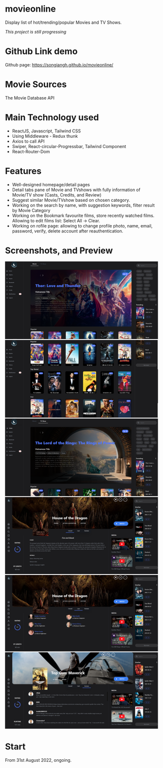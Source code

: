 # movieonline
Display list of hot/trending/popular Movies and TV Shows.

*This project is still progressing*

# Github Link demo
Github page: https://songiangh.github.io/movieonline/

# Movie Sources
The Movie Database API

# Main Technology used
- ReactJS, Javascript, Tailwind CSS
- Using Middleware - Redux thunk
- Axios to call API
- Swiper, React-circular-Progressbar, Tailwind Component
- React-Router-Dom


# Features
- Well-designed homepage/detail pages
- Detail tabs pane of Movie and TVshows with fully information of Movie/TV show (Casts, Credits, and Review)
- Suggest similar Movie/TVshow based on chosen category.
- Working on the search by name, with suggestion keywords, filter result by Movie Category
- Working on the Bookmark favourite films, store recently watched films. Allowing to edit films list: Select All -> Clear.
- Working on rofile page: allowing to change profile photo, name, email, password, verify, delete account after reauthentication.

# Screenshots, and Preview
![alt text](https://github.com/SonGiangH/movieonline/blob/main/src/assets/img/movie1.PNG?raw=true)
![alt text](https://github.com/SonGiangH/movieonline/blob/main/src/assets/img/movie2.PNG?raw=true)
![alt text](https://github.com/SonGiangH/movieonline/blob/main/src/assets/img/movie3.PNG?raw=true)
![alt text](https://github.com/SonGiangH/movieonline/blob/main/src/assets/img/movie4.PNG?raw=true)
![alt text](https://github.com/SonGiangH/movieonline/blob/main/src/assets/img/movie5.PNG?raw=true)
![alt text](https://github.com/SonGiangH/movieonline/blob/main/src/assets/img/movie6.PNG?raw=true)

# Start
From 31st August 2022, ongoing.
